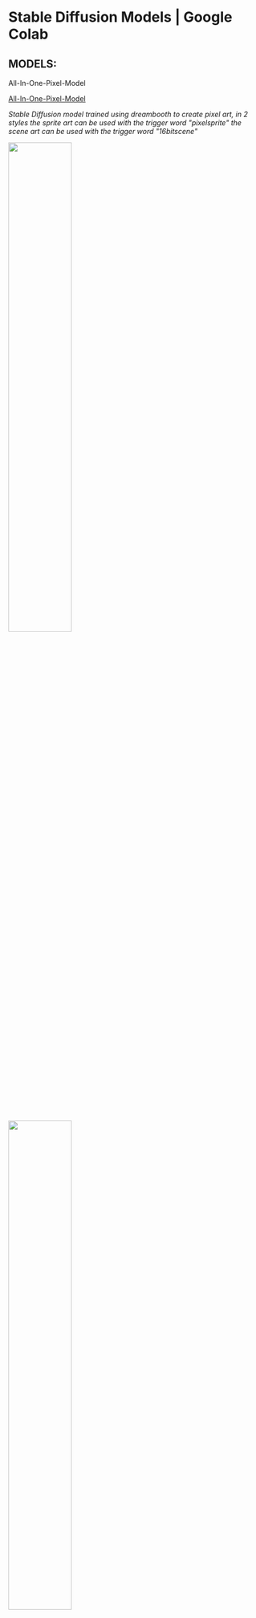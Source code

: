 # Stable Diffusion Models | Google Colab

## MODELS:

<detail><summary>All-In-One-Pixel-Model</summary>

[All-In-One-Pixel-Model](https://huggingface.co/PublicPrompts/All-In-One-Pixel-Model)

<i>Stable Diffusion model trained using dreambooth to create pixel art, in 2 styles the sprite art can be used with the trigger word "pixelsprite" the scene art can be used with the trigger word "16bitscene"</i>

<img src="https://s3.amazonaws.com/moonup/production/uploads/1668023237949-63507e5e18a4f616c9dfba19.png" width="50%" height="50%">
<img src="https://s3.amazonaws.com/moonup/production/uploads/1668023239268-63507e5e18a4f616c9dfba19.png" width="50%" height="50%">
<img src="https://s3.amazonaws.com/moonup/production/uploads/1668023243346-63507e5e18a4f616c9dfba19.png" width="50%" height="50%">
<img src="https://s3.amazonaws.com/moonup/production/uploads/1668023243698-63507e5e18a4f616c9dfba19.png" width="50%" height="50%">
</detail>

<detail><summary>Analog-Diffusion</summary>

[Analog-Diffusion](https://huggingface.co/wavymulder/Analog-Diffusion)

<i>This is a dreambooth model trained on a diverse set of analog photographs.</i>

![](https://huggingface.co/wavymulder/Analog-Diffusion/resolve/main/images/page1.jpg)
</detail>

<detail><summary>Anything V3</summary>

[Anything V3](https://huggingface.co/Linaqruf/anything-v3.0)

<i>Welcome to Anything V3 - a latent diffusion model for weebs. This model is intended to produce high-quality, highly detailed anime style with just a few prompts. Like other anime-style Stable Diffusion models, it also supports danbooru tags to generate images.</i>

<img src="https://huggingface.co/Linaqruf/anything-v3.0/resolve/main/1girl.png" width="50%" height="50%">
<img src="https://huggingface.co/Linaqruf/anything-v3.0/resolve/main/1boy.png" width="50%" height="50%">
<img src="https://huggingface.co/Linaqruf/anything-v3.0/resolve/main/scenery.png" width="50%" height="50%">
</detail>

<detail><summary>
Arcane-Diffusion</summary>

[Arcane-Diffusion](https://huggingface.co/nitrosocke/Arcane-Diffusion)

<i>This is the fine-tuned Stable Diffusion model trained on images from the TV Show Arcane. Use the tokens arcane style in your prompts for the effect.</i>

<img src="https://huggingface.co/nitrosocke/Arcane-Diffusion/resolve/main/arcane-v3-samples-01.jpg" width="50%" height="50%">
<img src="https://huggingface.co/nitrosocke/Arcane-Diffusion/resolve/main/arcane-v3-samples-02.jpg" width="50%" height="50%">
</detail>

<detail><summary>Comic-Diffusion</summary>

[Comic-Diffusion](https://huggingface.co/ogkalu/Comic-Diffusion)

<i>Trained on 6 styles at once, it allows anyone to create unique but consistent styles by mixing any number of the tokens. Even changing the order of the same list influences results so there's a lot to experiment with here. This was created so anyone could create their comic projects with ease and flexibility. It is the culmination of all my experimentation with dreambooth thus far.</i>

<img src="https://huggingface.co/ogkalu/Comic-Diffusion/resolve/main/V2gen1.jpg" width="50%" height="50%">
<img src="https://huggingface.co/ogkalu/Comic-Diffusion/resolve/main/V2gen2.jpg" width="50%" height="50%">
<img src="https://huggingface.co/ogkalu/Comic-Diffusion/resolve/main/V2gen3.jpg" width="50%" height="50%">
<img src="https://huggingface.co/ogkalu/Comic-Diffusion/resolve/main/V2gen4.jpg" width="50%" height="50%">
</detail>

<detail><summary>dreamlike-diffusion-1.0</summary>

[dreamlike-diffusion-1.0](https://huggingface.co/dreamlike-art/dreamlike-diffusion-1.0)

<i>Dreamlike Diffusion 1.0 is SD 1.5 fine tuned on high quality art, made by dreamlike.art.</i>

<img src="https://huggingface.co/dreamlike-art/dreamlike-diffusion-1.0/resolve/main/preview.jpg" width="50%" height="50%">
<img src="https://huggingface.co/dreamlike-art/dreamlike-diffusion-1.0/resolve/main/1.jpg" width="50%" height="50%">
<img src="https://huggingface.co/dreamlike-art/dreamlike-diffusion-1.0/resolve/main/2.jpg" width="50%" height="50%">
</detail>

<detail><summary>Future-Diffusion</summary>

[Future-Diffusion](https://huggingface.co/nitrosocke/Future-Diffusion)

<i>This is the fine-tuned Stable Diffusion 2.0 model trained on high quality 3D images with a futuristic Sci-Fi theme</i>

<img src="https://huggingface.co/nitrosocke/Future-Diffusion/resolve/main/images/future-diffusion-samples01s.png" width="50%" height="50%">
<img src="https://huggingface.co/nitrosocke/Future-Diffusion/resolve/main/images/future-diffusion-samples02s.png" width="50%" height="50%">
<img src="https://huggingface.co/nitrosocke/Future-Diffusion/resolve/main/images/future-diffusion-samples03s.png" width="50%" height="50%">
</detail>

<detail><summary>Ghibli-Diffusion</summary>

[Ghibli-Diffusion](https://huggingface.co/nitrosocke/Ghibli-Diffusion)

<i>This is the fine-tuned Stable Diffusion model trained on images from modern anime feature films from Studio Ghibli. Use the tokens ghibli style in your prompts for the effect.</i>

<img src="https://huggingface.co/nitrosocke/Ghibli-Diffusion/resolve/main/images/ghibli-diffusion-samples-01s.jpg" width="50%" height="50%">
<img src="https://huggingface.co/nitrosocke/Ghibli-Diffusion/resolve/main/images/ghibli-diffusion-samples-02s.jpg" width="50%" height="50%">
<img src="https://huggingface.co/nitrosocke/Ghibli-Diffusion/resolve/main/images/ghibli-diffusion-samples-03s.jpg" width="50%" height="50%">
<img src="https://huggingface.co/nitrosocke/Ghibli-Diffusion/resolve/main/images/ghibli-diffusion-samples-04s.jpg" width="50%" height="50%">
</detail>

<detail><summary>Inkpunk-Diffusion</summary>

[Inkpunk-Diffusion](https://huggingface.co/Envvi/Inkpunk-Diffusion)

<i></i>

<img src="https://huggingface.co/Envvi/Inkpunk-Diffusion/resolve/main/inkpunk-v2-samples-1.png" width="50%" height="50%">
<img src="https://huggingface.co/Envvi/Inkpunk-Diffusion/resolve/main/inkpunk-v2-samples-2.png" width="50%" height="50%">
</detail>

<detail><summary>MidJourney-PaperCut</summary>

[MidJourney-PaperCut](https://huggingface.co/ShadoWxShinigamI/MidJourney-PaperCut)

<img src="https://s3.amazonaws.com/moonup/production/uploads/1668139335005-633a520aecbd8b19357b4806.png" width="50%" height="50%">
<img src="https://s3.amazonaws.com/moonup/production/uploads/1668139335006-633a520aecbd8b19357b4806.png" width="50%" height="50%">
<img src="https://s3.amazonaws.com/moonup/production/uploads/1668139825214-633a520aecbd8b19357b4806.png" width="50%" height="50%">
<img src="https://s3.amazonaws.com/moonup/production/uploads/1668139380714-633a520aecbd8b19357b4806.png" width="50%" height="50%">
</detail>

<detail><summary>modern disney</summary>

[mo-di-diffusion](https://huggingface.co/nitrosocke/mo-di-diffusion)


<img src="https://huggingface.co/nitrosocke/mo-di-diffusion/resolve/main/modi-samples-01s.jpg" width="50%" height="50%">
<img src="https://huggingface.co/nitrosocke/mo-di-diffusion/resolve/main/modi-samples-02s.jpg" width="50%" height="50%">
<img src="https://huggingface.co/nitrosocke/mo-di-diffusion/resolve/main/modi-samples-03s.jpg" width="50%" height="50%">
</detail>

<detail><summary>redshift-diffusion</summary>

[redshift-diffusion](https://huggingface.co/nitrosocke/redshift-diffusion)

<img src="https://huggingface.co/nitrosocke/redshift-diffusion/resolve/main/images/redshift-diffusion-samples-01s.jpg" width="50%" height="50%">
<img src="https://huggingface.co/nitrosocke/redshift-diffusion/resolve/main/images/redshift-diffusion-samples-02s.jpg" width="50%" height="50%">
<img src="" width="50%" height="50%">
<img src="" width="50%" height="50%">
</detail>

<detail><summary>SamDoesArt-V3</summary>

[SamDoesArt-V3](https://huggingface.co/Sandro-Halpo/SamDoesArt-V3)

<img src="https://preview.redd.it/yzerhd63zc3a1.png?width=1536&format=png&auto=webp&s=e96c52b5b2b6a76759fb3d175a56942311415381" width="50%" height="50%">
<img src="https://preview.redd.it/s1kne394zc3a1.png?width=1920&format=png&auto=webp&s=5243ba990972f01b8e0dd88abde5ef92c48b94ce" width="50%" height="50%">
<img src="https://preview.redd.it/ydkm2f06zc3a1.png?width=1920&format=png&auto=webp&s=d5fa22c4cda9572e6a8cc4059b12f869b6de86ad" width="50%" height="50%">
<img src="https://preview.redd.it/9tf07x07zc3a1.png?width=1920&format=png&auto=webp&s=3911ce4c016c7758d354f62423fbf4f9f5e7c6dc" width="50%" height="50%">
</detail>

<detail><summary>synthwavePunk</summary>

[synthwavePunk](https://huggingface.co/zipp425/synthwavePunk)

<img src="https://huggingface.co/zipp425/synthwavePunk/resolve/main/example.jpg" width="50%" height="50%">
</detail>

<detail><summary>waifu-diffusion-v1-3</summary>

[waifu-diffusion-v1-3](https://huggingface.co/hakurei/waifu-diffusion-v1-3)

<img src="https://user-images.githubusercontent.com/26317155/194690164-63b1fd89-8641-40d8-b5fd-a0dc7f71876d.png" width="50%" height="50%">
<img src="https://user-images.githubusercontent.com/26317155/194690196-8da73f2a-039d-4349-8b08-e24e8fd20959.png" width="50%" height="50%">
<img src="https://user-images.githubusercontent.com/26317155/194690362-ae3914aa-d192-47d4-9e43-9d87c026b8ef.png" width="50%" height="50%">
<img src="https://user-images.githubusercontent.com/26317155/194689831-d16ce6e7-84f1-4b15-af51-327683637552.png" width="50%" height="50%">
</detail>

<detail><summary>Openjourney v1 & v2</summary>

[OpenJourney v1 & v2](https://huggingface.co/prompthero/openjourney)

<img src="https://s3.amazonaws.com/moonup/production/uploads/1667904587623-63265d019f9d19bfd4f45031.png" width="50%" height="50%">
<img src="https://s3.amazonaws.com/moonup/production/uploads/1667904587609-63265d019f9d19bfd4f45031.png" width="50%" height="50%">
<img src="https://s3.amazonaws.com/moonup/production/uploads/1667904587646-63265d019f9d19bfd4f45031.png" width="50%" height="50%">
<img src="https://s3.amazonaws.com/moonup/production/uploads/1667904587642-63265d019f9d19bfd4f45031.png" width="50%" height="50%">
</detail>